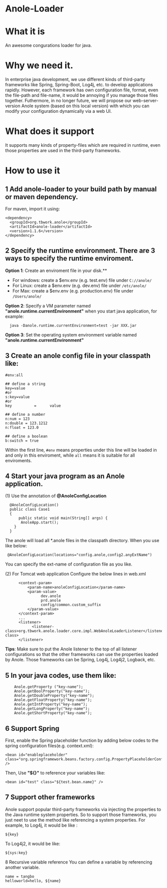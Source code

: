 # Anole-Loader

# What it is

An awesome congurations loader for java. 

# Why we need it.
In enterprise java development, we use different kinds of third-party frameworks like Spring, Spring-Boot, Log4j, etc. to develop applications rapidly. However, each framework has own configuration file, format, even the file-path and file-name, it would be annoying if you manage those files together. 
Futhermore, in no longer future, we will propose our web-server-version Anole system (based on this local version) with which you can modify your configuration dynamically via a web UI.

# What does it support

It supports many kinds of property-files which are required in runtime, even those properties are used in the third-party frameworks.
# How to use it

## 1 Add anole-loader to your build path by manual or maven dependency.
For maven, import it using:
```
<dependency>
  <groupId>org.tbwork.anole</groupId>
  <artifactId>anole-loader</artifactId>
  <version>1.1.6</version>
</dependency>
```

## 2 Specify the runtime environment. There are 3 ways to specify the runtime enviroment.
**Option 1**: Create an enviroment file in your disk.**
 * For windows: create a $env.env (e.g. test.env) file under `C://anole/`
 * For Linux: create a $env.env (e.g. dev.env) file under `/etc/anole/`
 * For Max: create a $env.env (e.g. production.env) file under `/Users/anole/`

**Option 2**: Specify a VM parameter named **"anole.runtime.currentEnvironment"** when you start java application, for example:
```
  java -Danole.runtime.currentEnvironment=test -jar XXX.jar
```
**Option 3**: Set the operating system environment variable named **"anole.runtime.currentEnvironment"**
 
## 3 Create an anole config file in your **classpath** like:

  ```
  #env:all
  
  ## define a string
  key=value
  #or
  s:key=value
  #or
  key          =      value
  
  ## define a number
  n:num = 123
  n:double = 123.1212
  n:float = 123.0
  
  ## define a boolean
  b:switch = true
  
  ```
  Within the first line, `#env` means properties under this line will be loaded in and only in this enviroment, while `all` means it is suitable for all enviroments.
  
## 4 Start your java program as an Anole application.

(1) Use the annotation of **@AnoleConfigLocation**
```
  @AnoleConfigLocation()
  public class Case1
  {  
      public static void main(String[] args) {
       AnoleApp.start();
    }
  }
```
The anole will load all \*.anole files in the classpath directory. 
When you use like below:
```
 @AnoleConfigLocation(locations="config.anole,config2.anyExtName")
```
You can specify the ext-name of configuration file as you like.

(2) For Tomcat web application
Configure the below lines in web.xml
```
      <context-param>
          <param-name>anoleConfigLocation</param-name>
          <param-value>
                dev.anole
                prd.anole
                config/common.custom_suffix
          </param-value>
      </context-param> 
      ...
      <listener>
            <listener-class>org.tbwork.anole.loader.core.impl.WebAnoleLoaderListener</listener-class>
      </listener> 
```
**Tips**: Make sure to put the Anole listener to the top of all listener configurations so that the other frameworks can use the properties loaded by Anole. Those frameworks can be Spring, Log4j, Log4j2, Logback, etc.

## 5 In your java codes, use them like:

```
	Anole.getProperty ("key-name");
	Anole.getBoolProperty("key-name");
	Anole.getDoubleProperty("key-name");
	Anole.getFloatProperty("key-name");
	Anole.getIntProperty("key-name");
	Anole.getLongProperty("key-name");
	Anole.getShortProperty("key-name");
```

## 6 Support Spring

First, enable the Spring placeholder function by adding below codes to the spring configuration files(e.g. context.xml):
```
<bean id="enableplaceholder" class="org.springframework.beans.factory.config.PropertyPlaceholderConfigurer" />  	
```
Then, Use **"${}"** to reference your variables like:
```
<bean id="test" class="${test.bean.name}" />
```

## 7 Support other frameworks

Anole support popular third-party frameworks via injecting the properties to the Java runtime system properties.
So to support those frameworks, you just neet to use the method like referencing a system properties.
For example, to Log4j, it would be like :
```
${key}
```
To Log4j2, it would be like:
```
${sys:key}
```
8 Recursive variable reference
You can define a variable by referencing another variable.
```
name = tangbo
helloworld=hello, ${name}
```
